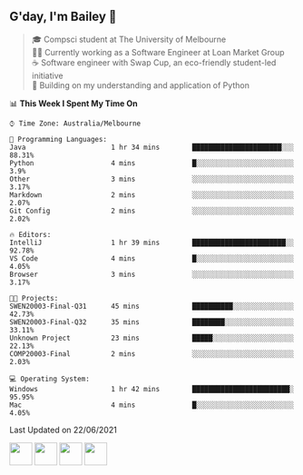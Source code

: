 ## G'day, I'm Bailey 👋

> 🎓 Compsci student at The University of Melbourne <br>
> 👨‍💻 Currently working as a Software Engineer at Loan Market Group <br>
> ☕️ Software engineer with Swap Cup, an eco-friendly student-led initiative <br>
> 🌱 Building on my understanding and application of Python

<!--START_SECTION:waka-->
📊 **This Week I Spent My Time On** 

```text
⌚︎ Time Zone: Australia/Melbourne

💬 Programming Languages: 
Java                     1 hr 34 mins        ██████████████████████░░░   88.31% 
Python                   4 mins              █░░░░░░░░░░░░░░░░░░░░░░░░   3.9% 
Other                    3 mins              ░░░░░░░░░░░░░░░░░░░░░░░░░   3.17% 
Markdown                 2 mins              ░░░░░░░░░░░░░░░░░░░░░░░░░   2.07% 
Git Config               2 mins              ░░░░░░░░░░░░░░░░░░░░░░░░░   2.02%

🔥 Editors: 
IntelliJ                 1 hr 39 mins        ███████████████████████░░   92.78% 
VS Code                  4 mins              █░░░░░░░░░░░░░░░░░░░░░░░░   4.05% 
Browser                  3 mins              ░░░░░░░░░░░░░░░░░░░░░░░░░   3.17%

🐱‍💻 Projects: 
SWEN20003-Final-Q31      45 mins             ██████████░░░░░░░░░░░░░░░   42.73% 
SWEN20003-Final-Q32      35 mins             ████████░░░░░░░░░░░░░░░░░   33.11% 
Unknown Project          23 mins             █████░░░░░░░░░░░░░░░░░░░░   22.13% 
COMP20003-Final          2 mins              ░░░░░░░░░░░░░░░░░░░░░░░░░   2.03%

💻 Operating System: 
Windows                  1 hr 42 mins        ████████████████████████░   95.95% 
Mac                      4 mins              █░░░░░░░░░░░░░░░░░░░░░░░░   4.05%

```


 Last Updated on 22/06/2021
<!--END_SECTION:waka-->

[<img height="40px" src="https://img.icons8.com/ios-filled/2x/linkedin.png">](https://linkedin.com/in/baileybutler1)
[<img height="40px" src="https://img.icons8.com/ios-filled/2x/github.png">](https://github.com/baely)
[<img height="40px" src="https://img.icons8.com/ios-filled/2x/salesforce.png">](https://trailblazer.me/id/baileybutler)
[<img height="40px" src="https://img.icons8.com/ios-filled/2x/instagram.png">](https://instagram.com/bae1y)
